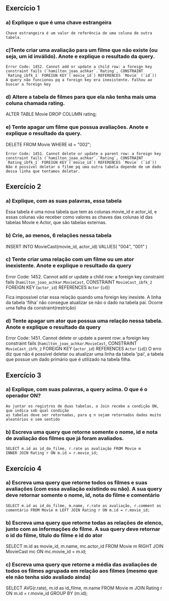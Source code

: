 ## Exercício 1
### a)  Explique o que é uma chave estrangeira
``` 
Chave estrangeira é um valor de referência de uma coluna de outra tabela.
```
### c)Tente criar uma avaliação para um filme que não existe (ou seja, um id inválido). Anote e explique o resultado da query.
```
Error Code: 1452. Cannot add or update a child row: a foreign key constraint fails (`hamilton_joao_achkar`.`Rating`, CONSTRAINT `Rating_ibfk_1` FOREIGN KEY (`movie_id`) REFERENCES `Movie` (`id`))
A query não funcionou pq a foreign key era inexistente. Falhou ao buscar a foreign key
```

### d) Altere a tabela de filmes para que ela não tenha mais uma coluna chamada rating.
ALTER TABLE Movie DROP COLUMN rating;

### e) Tente apagar um filme que possua avaliações. Anote e explique o resultado da query.
DELETE FROM Movie WHERE id = "002"; 
```
Error Code: 1451. Cannot delete or update a parent row: a foreign key constraint fails (`hamilton_joao_achkar`.`Rating`, CONSTRAINT `Rating_ibfk_1` FOREIGN KEY (`movie_id`) REFERENCES `Movie` (`id`))
Não é possível deletar o filme pq uma outra tabela depende de um dado dessa linha que tentamos deletar. 
```


## Exercício 2
### a)  Explique, com as suas palavras, essa tabela
Essa tabela é uma nova tabela que tem as colunas movie_id e actor_id, e essas colunas vão receber como valores as chaves das colunas id das tabelas Movie e Actor, que são tabelas externas.

### b) Crie, ao menos, 6 relações nessa tabela 
INSERT INTO MovieCast(movie_id, actor_id)
VALUES(
	"004",
    "001"
)

### c) Tente criar uma relação com um filme ou um ator inexistente. Anote e explique o resultado da query
Error Code: 1452. Cannot add or update a child row: a foreign key constraint fails (`hamilton_joao_achkar`.`MovieCast`, CONSTRAINT `MovieCast_ibfk_2` FOREIGN KEY (`actor_id`) REFERENCES `Actor` (`id`))

Fica impossível criar essa relação quando uma foreign key inexiste. A linha da tabela 'filha' não consegue atualizar se não o dado na tabela pai. Ocorre uma falha da constraint(restrição)

### d) Tente apagar um ator que possua uma relação nessa tabela. Anote e explique o resultado da query
Error Code: 1451. Cannot delete or update a parent row: a foreign key constraint fails (`hamilton_joao_achkar`.`MovieCast`, CONSTRAINT `MovieCast_ibfk_2` FOREIGN KEY (`actor_id`) REFERENCES `Actor` (`id`))
O erro diz que não é possível deletar ou atualizar uma linha da tabela 'pai', a tabela que possue um dado primário que é utilizado na tabela filha.


## Exercício 3

### a) Explique, com suas palavras, a query acima. O que é o operador ON?
```
Ao juntar os registros de duas tabelas, o Join recebe a condição ON, que indica sob qual condição 
as tabelas deve ser retornadas, para q n sejam retornados dados muito aleatórios e sem sentido
```
### b) Escreva uma query que retorne somente o nome, id e nota de avaliação dos filmes que já foram avaliados.
```
SELECT m.id as id_do_filme, r.rate as avaliação FROM Movie m
INNER JOIN Rating r ON m.id = r.movie_id;
```

## Exercício 4
### a) Escreva uma query que retorne todos os filmes e suas avaliações (com essa avaliação existindo ou não). A sua query deve retornar somente o nome, id, nota do filme e comentário
```
SELECT m.id as id_do_filme, m.name, r.rate as avaliação, r.comment as comentário FROM Movie m LEFT JOIN Rating r ON m.id = r.movie_id;
```

### b) Escreva uma query que retorne todas as relações de elenco, junto com as informações do filme. A sua query deve retornar o id do filme, título do filme e id do ator
SELECT m.id as movie_id, m.name, mc.actor_id FROM Movie m
RIGHT JOIN MovieCast mc ON mc.movie_id = m.id; 

### c) Escreva uma query que retorne a média das avaliações de todos os filmes agrupada em relação aos filmes (mesmo que ele não tenha sido avaliado ainda)
SELECT AVG(r.rate), m.id as id_filme, m.name FROM Movie m JOIN Rating r ON m.id = r.movie_id GROUP BY (m.id);